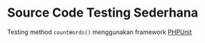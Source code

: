 # Source Code Testing Sederhana
Testing method ```countWords()``` menggunakan framework [PHPUnit](https://https://phpunit.de/)
